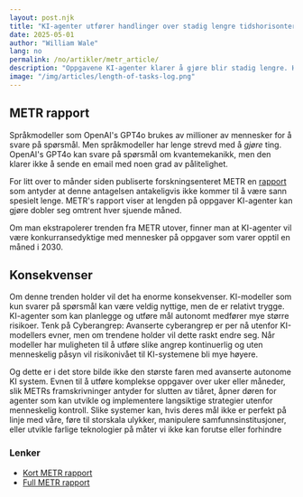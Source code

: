 ```yaml
---
layout: post.njk
title: "KI-agenter utfører handlinger over stadig lengre tidshorisonter"
date: 2025-05-01
author: "William Wale"
lang: no
permalink: /no/artikler/metr_article/
description: "Oppgavene KI-agenter klarer å gjøre blir stadig lengre. Hvilke konsekvenser har dette for samfunnet?"
image: "/img/articles/length-of-tasks-log.png"
---
```



## METR rapport

Språkmodeller som OpenAI's GPT4o brukes av millioner av mennesker for å svare på spørsmål. Men språkmodeller har lenge strevd med å *gjøre* ting. OpenAI's GPT4o kan svare på spørsmål om kvantemekanikk, men den klarer ikke å sende en email med noen grad av pålitelighet.

For litt over to månder siden publiserte forskningsenteret METR en [rapport](https://metr.org/blog/2025-03-19-measuring-ai-ability-to-complete-long-tasks/) som antyder at denne antagelsen antakeligvis ikke kommer til å være sann spesielt lenge. METR's rapport viser at lengden på oppgaver KI-agenter kan gjøre dobler seg omtrent hver sjuende måned.

Om man ekstrapolerer trenden fra METR utover, finner man at KI-agenter vil være konkurransedyktige med mennesker på oppgaver som varer opptil en måned i 2030.


## Konsekvenser

Om denne trenden holder vil det ha enorme konsekvenser. KI-modeller som kun svarer på spørsmål kan være veldig nyttige, men de er relativt trygge. KI-agenter som kan planlegge og utføre mål autonomt medfører mye større risikoer. Tenk på Cyberangrep: Avanserte cyberangrep er per nå utenfor KI-modellers evner, men om trendene holder vil dette raskt endre seg. Når modeller har muligheten til å utføre slike angrep kontinuerlig og uten menneskelig påsyn vil risikonivået til KI-systemene bli mye høyere.


Og dette er i det store bilde ikke den største faren med avanserte autonome KI system. Evnen til å utføre komplekse oppgaver over uker eller måneder, slik METRs framskrivninger antyder for slutten av tiåret, åpner døren for agenter som kan utvikle og implementere langsiktige strategier utenfor menneskelig kontroll. Slike systemer kan, hvis deres mål ikke er perfekt på linje med våre, føre til storskala ulykker, manipulere samfunnsinstitusjoner, eller utvikle farlige teknologier på måter vi ikke kan forutse eller forhindre

### Lenker

*   [Kort METR rapport](https://metr.org/blog/2025-03-19-measuring-ai-ability-to-complete-long-tasks/)
*   [Full METR rapport](https://arxiv.org/pdf/2503.14499)